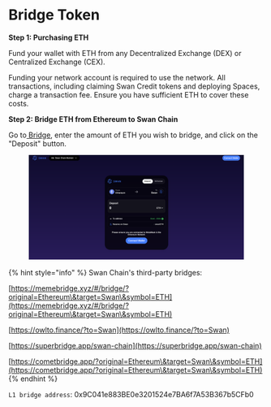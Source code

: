 # Bridge Token

**Step 1: Purchasing ETH**

Fund your wallet with ETH from any Decentralized Exchange (DEX) or Centralized Exchange (CEX).

Funding your network account is required to use the network. All transactions, including claiming Swan Credit tokens and deploying Spaces, charge a transaction fee. Ensure you have sufficient ETH to cover these costs.

**Step 2: Bridge ETH from Ethereum to Swan Chain**

Go to[ Bridge](https://bridge.swanchain.io/), enter the amount of ETH you wish to bridge, and click on the "Deposit" button.

<figure><img src="../../.gitbook/assets/image (189).png" alt=""><figcaption></figcaption></figure>

{% hint style="info" %}
Swan Chain's third-party bridges:

[https://memebridge.xyz/#/bridge/?original=Ethereum\&target=Swan\&symbol=ETH](https://memebridge.xyz/#/bridge/?original=Ethereum\&target=Swan\&symbol=ETH)

[https://owlto.finance/?to=Swan](https://owlto.finance/?to=Swan)

[https://superbridge.app/swan-chain](https://superbridge.app/swan-chain)

[https://cometbridge.app/?original=Ethereum\&target=Swan\&symbol=ETH](https://cometbridge.app/?original=Ethereum\&target=Swan\&symbol=ETH)
{% endhint %}

`L1 bridge address`:  0x9C041e883BE0e3201524e7BA6f7A53B367b5CFb0
